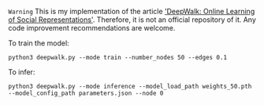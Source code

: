 `Warning` This is my implementation of the article ['DeepWalk: Online Learning of Social Representations'](https://arxiv.org/pdf/1403.6652.pdf). Therefore, it is not an official repository of it. Any code improvement recommendations are welcome.

To train the model:
```
python3 deepwalk.py --mode train --number_nodes 50 --edges 0.1
```

To infer:
```
python3 deepwalk.py --mode inference --model_load_path weights_50.pth --model_config_path parameters.json --node 0
```
